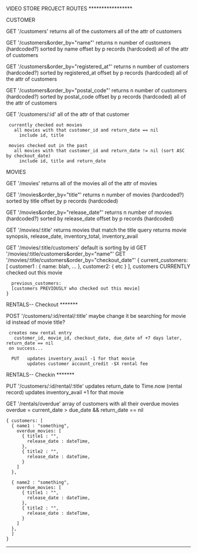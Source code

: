 VIDEO STORE PROJECT ROUTES *****************

   CUSTOMER

  GET '/customers'
   returns all of the customers
    all of the attr of customers

  GET '/customers&order_by="name"'
   returns n number of customers (hardcoded?) sorted by name
   offset by p records (hardcoded)
    all of the attr of customers

  GET '/customers&order_by="registered_at"'
   returns n number of customers (hardcoded?) sorted by registered_at
   offset by p records (hardcoded)
    all of the attr of customers

  GET '/customers&order_by="postal_code"'
   returns n number of customers (hardcoded?) sorted by postal_code
   offset by p records (hardcoded)
    all of the attr of customers

  GET '/customers/:id'
    all of the attr of that customer

     currently checked out movies
       all movies with that customer_id and return_date == nil
         include id, title

     movies checked out in the past
       all movies with that customer_id and return_date != nil (sort ASC by checkout_date)
         include id, title and return_date

   MOVIES

  GET '/movies'
   returns all of the movies
    all of the attr of movies

  GET '/movies&order_by="title"'
   returns n number of movies (hardcoded?) sorted by title
   offset by p records (hardcoded)

  GET '/movies&order_by="release_date"'
   returns n number of movies (hardcoded?) sorted by release_date
   offset by p records (hardcoded)

  GET '/movies/:title'  returns movies that match the title query
     returns movie synopsis, release_date, inventory_total, inventory_avail

  GET '/movies/:title/customers'  default is sorting by id
  GET '/movies/:title/customers&order_by="name"'
  GET '/movies/:title/customers&order_by="checkout_date"'
    { current_customers: 
      [ customer1 : { name: blah, ... },
        customer2: { etc } ],  customers CURRENTLY checked out this movie

      previous_customers:
      [customers PREVIOUSLY who checked out this movie]
    }

   RENTALS-- Checkout *******

  POST '/customers/:id/rental/:title'
     maybe change it be searching for movie id instead of movie title?

     creates new rental entry
       customer_id, movie_id, checkout_date, due_date of +7 days later, return_date == nil
     on success...

      PUT   updates inventory_avail -1 for that movie
            updates customer account_credit -$X rental fee

   RENTALS-- Checkin *******

  PUT '/customers/:id/rental/:title'
     updates return_date to Time.now (rental record)
     updates inventory_avail +1 for that movie

  GET '/rentals/overdue'
     array of customers with all their overdue movies
       overdue = current_date > due_date && return_date == nil

    { customers: [
      { name1 : "something",
        overdue_movies: [
          { title1 : "",
            release_date : dateTime,
          },
          { title2 : "",
            release_date : dateTime,
          }
        ]
      },
      
      { name2 : "something",
        overdue_movies: [
          { title1 : "",
            release_date : dateTime,
          },
          { title2 : "",
            release_date : dateTime,
          }
        ]
      },
      ]
    }


 **************************